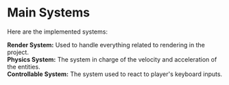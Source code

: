 # Main Systems

Here are the implemented systems:

**Render System:** Used to handle everything related to rendering in the project.<br/>
**Physics System:** The system in charge of the velocity and acceleration of the entities.<br/>
**Controllable System:** The system used to react to player's keyboard inputs.